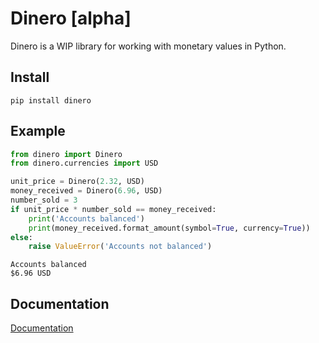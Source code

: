 # Dinero [alpha]

Dinero is a WIP library for working with monetary values in Python.

## Install

```
pip install dinero
```

## Example

```python
from dinero import Dinero
from dinero.currencies import USD

unit_price = Dinero(2.32, USD)
money_received = Dinero(6.96, USD)
number_sold = 3
if unit_price * number_sold == money_received:
    print('Accounts balanced')
    print(money_received.format_amount(symbol=True, currency=True))
else:
    raise ValueError('Accounts not balanced')
```

```
Accounts balanced
$6.96 USD
```

## Documentation

[Documentation](https://wilfredinni.github.io/dinero/)
